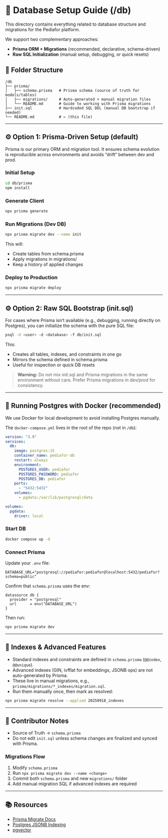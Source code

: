 # 📂 Database Setup Guide (/db)

This directory contains everything related to database structure and migrations for the Pediafor platform.

We support two complementary approaches:

- **Prisma ORM + Migrations** (recommended, declarative, schema-driven)
- **Raw SQL Initialization** (manual setup, debugging, or quick resets)

## 📁 Folder Structure

```
/db
├── prisma/
│   ├── schema.prisma   # Prisma schema (source of truth for models/tables)
│   ├── migrations/     # Auto-generated + manual migration files
│   └── README.md       # Guide to working with Prisma migrations
├── init.sql            # Hardcoded SQL DDL (manual DB bootstrap if needed)
└── README.md           # ← (this file)
```

---

## ⚙️ Option 1: Prisma-Driven Setup (default)

Prisma is our primary ORM and migration tool.
It ensures schema evolution is reproducible across environments and avoids “drift” between dev and prod.

### Initial Setup
```bash
cd db/prisma
npm install
```

### Generate Client
```bash
npx prisma generate
```

### Run Migrations (Dev DB)
```bash
npx prisma migrate dev --name init
```

This will:

- Create tables from schema.prisma
- Apply migrations in migrations/
- Keep a history of applied changes

### Deploy to Production
```bash
npx prisma migrate deploy
```

---

## ⚙️ Option 2: Raw SQL Bootstrap (init.sql)

For cases where Prisma isn’t available (e.g., debugging, running directly on Postgres), you can initialize the schema with the pure SQL file:

```bash
psql -U <user> -d <database> -f db/init.sql
```

This:

- Creates all tables, indexes, and constraints in one go
- Mirrors the schema defined in schema.prisma
- Useful for inspection or quick DB resets

> **Warning:**
> Do not mix init.sql and Prisma migrations in the same environment without care.
> Prefer Prisma migrations in dev/prod for consistency.

---

## 🐳 Running Postgres with Docker (recommended)

We use Docker for local development to avoid installing Postgres manually.

The `docker-compose.yml` lives in the root of the repo (not in `/db`):

```yaml
version: "3.9"
services:
  db:
    image: postgres:15
    container_name: pediafor-db
    restart: always
    environment:
      POSTGRES_USER: pediafor
      POSTGRES_PASSWORD: pediafor
      POSTGRES_DB: pediafor
    ports:
      - "5432:5432"
    volumes:
      - pgdata:/var/lib/postgresql/data

volumes:
  pgdata:
    driver: local
```

### Start DB
```bash
docker compose up -d
```

### Connect Prisma

Update your `.env` file:

```env
DATABASE_URL="postgresql://pediafor:pediafor@localhost:5432/pediafor?schema=public"
```

Confirm that `schema.prisma` uses the env:

```prisma
datasource db {
  provider = "postgresql"
  url      = env("DATABASE_URL")
}
```

Then run:

```bash
npx prisma migrate dev
```

---

## 🧩 Indexes & Advanced Features

- Standard indexes and constraints are defined in `schema.prisma` (`@@index`, `@@unique`).
- Advanced indexes (GIN, ivfflat for embeddings, JSONB ops) are not auto-generated by Prisma.
- These live in manual migrations, e.g., `prisma/migrations/*_indexes/migration.sql`.
- Run them manually once, then mark as resolved:

```bash
npx prisma migrate resolve --applied 20250918_indexes
```

---

## 🔑 Contributor Notes

- Source of Truth → `schema.prisma`
- Do not edit `init.sql` unless schema changes are finalized and synced with Prisma.

### Migrations Flow

1. Modify `schema.prisma`
2. Run `npx prisma migrate dev --name <change>`
3. Commit both `schema.prisma` and new `migrations/` folder
4. Add manual migration SQL if advanced indexes are required

---

## 📚 Resources

- [Prisma Migrate Docs](https://www.prisma.io/docs/concepts/components/prisma-migrate)
- [Postgres JSONB Indexing](https://www.postgresql.org/docs/current/datatype-json.html)
- [pgvector](https://github.com/pgvector/pgvector)
